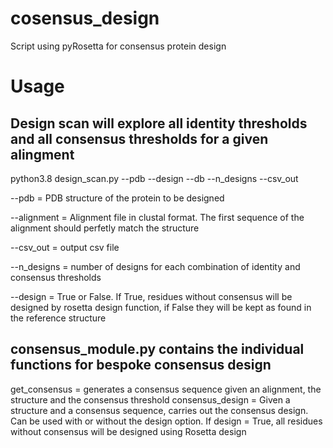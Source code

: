 # cosensus_design
Script using pyRosetta for consensus protein design

# Usage

## Design scan will explore all identity thresholds and all consensus thresholds for a given alingment

python3.8 design_scan.py --pdb  --design  --db  --n_designs --csv_out 


--pdb = PDB structure of the protein to be designed

--alignment = Alignment file in clustal format. The first sequence of the alignment should perfetly match the structure

--csv_out = output csv file

--n_designs = number of designs for each combination of identity and consensus thresholds

--design = True or False. If True, residues without consensus will be designed by rosetta design function, if False they will be kept as found in the reference structure

## consensus_module.py contains the individual functions for bespoke consensus design

get_consensus = generates a consensus sequence given an alignment, the structure and the consensus threshold
consensus_design = Given a structure and a consensus sequence, carries out the consensus design. Can be used with or without the design option. If design = True, all residues without consensus will be designed using Rosetta design


